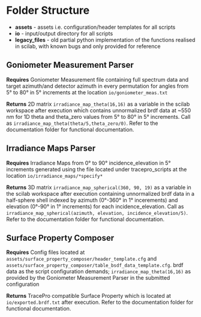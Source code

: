 # Folder Structure
* **assets** - assets i.e. configuration/header templates for all scripts
* **io** - input/output directory for all scripts
* **legacy_files** - old partial python implementation of the functions realised in scilab, with known bugs and only provided for reference

## Goniometer Measurement Parser
**Requires** Goniometer Measurement file containing full spectrum data and target azimuth/and detector azimuth in every permutation for angles from 5° to 80° in 5° increments at the location `io/goniometer_meas.txt`

**Returns** 2D matrix `irradiance_map_theta(16,16)` as a variable in the scilab workspace after execution which contains unnormalized brdf data at ~550 nm for 1D theta and theta_zero values from 5° to 80° in 5° increments. Call as `irradiance_map_theta(theta/5,theta_zero/0)`. Refer to the documentation folder for functional documentation.

## Irradiance Maps Parser
**Requires** Irradiance Maps from 0° to 90° incidence_elevation in 5° increments generated using the file located under tracepro_scripts at the location `io/irradiance_maps/*specify*`

**Returns** 3D matrix `irradiance_map_spherical(360, 90, 19)` as a variable in the scilab workspace after execution containing unnormalized brdf data in a half-sphere shell indexed by azimuth (0°-360° in 1° incerements) and elevation (0°-90° in 1° increments) for each incidence_elevation. Call as `irradiance_map_spherical(azimuth, elevation, incidence_elevation/5)`. Refer to the documentation folder for functional documentation.

## Surface Property Composer
**Requires** Config files located at `assets/surface_property_composer/header_template.cfg` and `assets/surface_property_composer/table_bsdf_data_template.cfg`. brdf data as the script configuration demands; `irradiance_map_theta(16,16)` as provided by the Goniometer Measurement Parser in the submitted configuration

**Returns** TracePro compatible Surface Property which is located at `io/exported.brdf.txt` after execution. Refer to the documentation folder for functional documentation.
